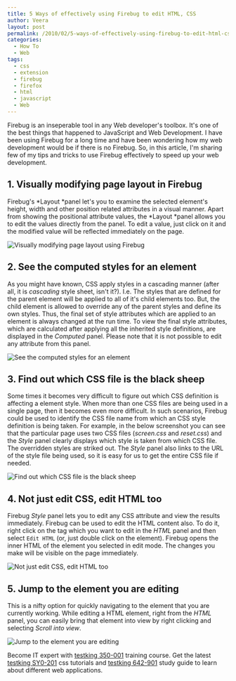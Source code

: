 ```yaml
---
title: 5 Ways of effectively using Firebug to edit HTML, CSS
author: Veera
layout: post
permalink: /2010/02/5-ways-of-effectively-using-firebug-to-edit-html-css/
categories:
  - How To
  - Web
tags:
  - css
  - extension
  - firebug
  - firefox
  - html
  - javascript
  - Web
---
```


Firebug is an inseperable tool in any Web developer's toolbox. It's one of the best things that happened to JavaScript and Web Development. I have been using Firebug for a long time and have been wondering how my web development would be if there is no Firebug. So, in this article, I'm sharing few of my tips and tricks to use Firebug effectively to speed up your web development.

## 1. Visually modifying page layout in Firebug

Firebug's *Layout *panel let's you to examine the selected element's height, width and other position related attributes in a visual manner. Apart from showing the positional attribute values, the *Layout *panel allows you to edit the values directly from the panel. To edit a value, just click on it and the modified value will be reflected immediately on the page.

![Visually modifying page layout using Firebug][1]

 [1]: http://veerasundar.com/img/2010/02/firebug_layout.png "Visually modifying page layout using Firebug"

## 2. See the computed styles for an element

As you might have known, CSS apply styles in a cascading manner (after all, it is *cascading* style sheet, isn't it?). I.e. The styles that are defined for the parent element will be applied to all of it's child elements too. But, the child element is allowed to override any of the parent styles and define its own styles. Thus, the final set of style attributes which are applied to an element is always changed at the run time. To view the final style attributes, which are calculated after applying all the inherited style definitions, are displayed in the *Computed* panel. Please note that it is not possible to edit any attribute from this panel.

![See the computed styles for an element][2]

 [2]: http://veerasundar.com/img/2010/02/firebug_computed.png "See the computed styles for an element"

## 3. Find out which CSS file is the black sheep

Some times it becomes very difficult to figure out which CSS definition is affecting a element style. When more than one CSS files are being used in a single page, then it becomes even more difficult. In such scenarios, Firebug could be used to identify the CSS file name from which an CSS style definition is being taken. For example, in the below screenshot you can see that the particular page uses two CSS files (*screen.css* and *reset.css*) and the *Style* panel clearly displays which style is taken from which CSS file. The overridden styles are striked out. The *Style* panel also links to the URL of the style file being used, so it is easy for us to get the entire CSS file if needed.

![Find out which CSS file is the black sheep][3]

 [3]: http://veerasundar.com/img/2010/02/firebug_multi_styles.png "Find out which CSS file is the black sheep"

## 4. Not just edit CSS, edit HTML too

Firebug *Style* panel lets you to edit any CSS attribute and view the results immediately. Firebug can be used to edit the HTML content also. To do it, right click on the tag which you want to edit in the *HTML* panel and then select `Edit HTML` (or, just double click on the element). Firebug opens the inner HTML of the element you selected in edit mode. The changes you make will be visible on the page immediately.

![Not just edit CSS, edit HTML too][4]

 [4]: http://veerasundar.com/img/2010/02/firebug_edit-e1265179743540.png "Not just edit CSS, edit HTML too"

## 5. Jump to the element you are editing

This is a nifty option for quickly navigating to the element that you are currently working. While editing a HTML element, right from the *HTML* panel, you can easily bring that element into view by right clicking and selecting *Scroll into view*.

![Jump to the element you are editing][5]

 [5]: http://veerasundar.com/img/2010/02/firebug_scroll_view-e1265179923269.png "Jump to the element you are editing"

Become IT expert with [testking 350-001][6] training course. Get the latest [testking SY0-201][7] css tutorials and [testking 642-901][8] study guide to learn about different web applications.

 [6]: http://www.testking.com/350-001.htm
 [7]: http://www.testking.com/SY0-201.htm
 [8]: http://www.testking.com/642-901.htm